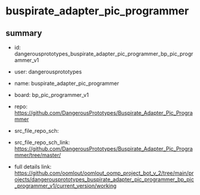 # buspirate_adapter_pic_programmer
 
## summary 
* id: dangerousprototypes_buspirate_adapter_pic_programmer_bp_pic_programmer_v1
* user: dangerousprototypes
* name: buspirate_adapter_pic_programmer
* board: bp_pic_programmer_v1
* repo: https://github.com/DangerousPrototypes/Buspirate_Adapter_Pic_Programmer



* src_file_repo_sch: 
* src_file_repo_sch_link: https://github.com/DangerousPrototypes/Buspirate_Adapter_Pic_Programmer/tree/master/
* full details link: https://github.com/oomlout/oomlout_oomp_project_bot_v_2/tree/main/projects/dangerousprototypes_buspirate_adapter_pic_programmer_bp_pic_programmer_v1/current_version/working  






